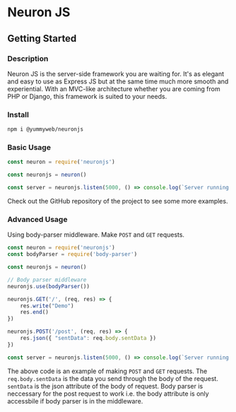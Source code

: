 # Neuron JS

## Getting Started

### Description

Neuron JS is the server-side framework you are waiting for. It's as elegant and easy to use as Express JS but at the same time much more smooth and experiential. With an MVC-like architecture whether you are coming from PHP or Django, this framework is suited to your needs.

### Install

```bash
npm i @yummyweb/neuronjs
```

### Basic Usage

```javascript
const neuron = require('neuronjs')

const neuronjs = neuron()

const server = neuronjs.listen(5000, () => console.log(`Server running on ${5000}`))
```

Check out the GitHub repository of the project to see some more examples.

### Advanced Usage

Using body-parser middleware. Make `POST` and `GET` requests.

```javascript
const neuron = require('neuronjs')
const bodyParser = require('body-parser')

const neuronjs = neuron()

// Body parser middleware
neuronjs.use(bodyParser())

neuronjs.GET('/', (req, res) => {
    res.write("Demo")
    res.end()
})

neuronjs.POST('/post', (req, res) => {
    res.json({ "sentData": req.body.sentData })
})

const server = neuronjs.listen(5000, () => console.log(`Server running on ${5000}`))
```

The above code is an example of making `POST` and `GET` requests. The `req.body.sentData` is the data you send through the body of the request. `sentData` is the json attribute of the body of request. Body parser is neccessary for the post request to work i.e. the body attribute is only accessbile if body parser is in the middleware.